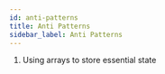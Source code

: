 ```yaml
---
id: anti-patterns
title: Anti Patterns
sidebar_label: Anti Patterns
---
```


1. Using arrays to store essential state
